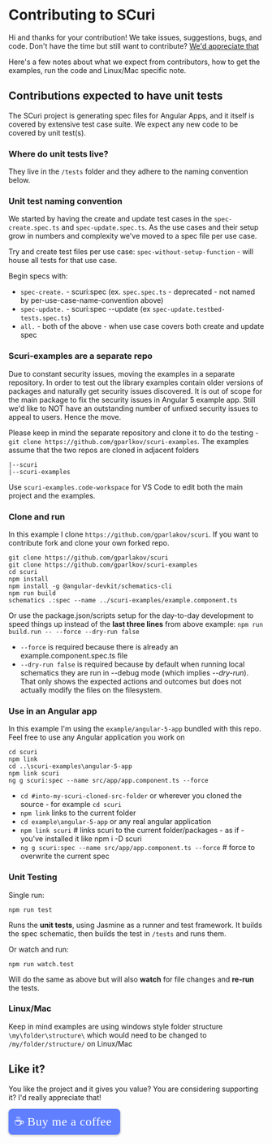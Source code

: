 # Contributing to SCuri

Hi and thanks for your contribution! We take issues, suggestions, bugs, and code. Don't have the time but still want to contribute? [We'd appreciate that](#like-it-?)

Here's a few notes about what we expect from contributors, how to get the examples, run the code and Linux/Mac specific note.

## Contributions expected to have unit tests

The SCuri project is generating spec files for Angular Apps, and it itself is covered by extensive test case suite. We expect any new code to be covered by unit test(s).

### Where do unit tests live?

They live in the `/tests` folder and they adhere to the naming convention below.

### Unit test naming convention

We started by having the create and update test cases in the `spec-create.spec.ts` and `spec-update.spec.ts`. As the use cases and their setup grow in numbers and complexity we've moved to a spec file per use case.

Try and create test files per use case:
`spec-without-setup-function` - will house all tests for that use case.

Begin specs with:

-   `spec-create.` - scuri:spec (ex. `spec.spec.ts` - deprecated - not named by per-use-case-name-convention above)
-   `spec-update.` - scuri:spec --update (ex `spec-update.testbed-tests.spec.ts`)
-   `all.` - both of the above - when use case covers both create and update spec

### Scuri-examples are a separate repo

Due to constant security issues, moving the examples in a separate repository. In order to test out the library examples contain older versions of packages and naturally get security issues discovered. It is out of scope for the main package to fix the security issues in Angular 5 example app. Still we'd like to NOT have an outstanding number of unfixed security issues to appeal to users. Hence the move.

Please keep in mind the separate repository and clone it to do the testing - `git clone https://github.com/gparlkov/scuri-examples`. The examples assume that the two repos are cloned in adjacent folders

```
|--scuri
|--scuri-examples
```

Use `scuri-examples.code-workspace` for VS Code to edit both the main project and the examples.

### Clone and run

In this example I clone `https://github.com/gparlakov/scuri`. If you want to contribute fork and clone your own forked repo.

```
git clone https://github.com/gparlakov/scuri
git clone https://github.com/gparlkov/scuri-examples
cd scuri
npm install
npm install -g @angular-devkit/schematics-cli
npm run build
schematics .:spec --name ../scuri-examples/example.component.ts
```

Or use the package.json/scripts setup for the day-to-day development to speed things up instead of the **last three lines** from above example: `npm run build.run -- --force --dry-run false`

-   `--force` is required because there is already an example.component.spec.ts file
-   `--dry-run false` is required because by default when running local schematics they are run in --debug mode (which implies _--dry-run_). That only shows the expected actions and outcomes but does not actually modify the files on the filesystem.

### Use in an Angular app

In this example I'm using the `example/angular-5-app` bundled with this repo. Feel free to use any Angular application you work on

```
cd scuri
npm link
cd ..\scuri-examples\angular-5-app
npm link scuri
ng g scuri:spec --name src/app/app.component.ts --force
```

-   `cd #into-my-scuri-cloned-src-folder` or wherever you cloned the source - for example `cd scuri`
-   `npm link` links to the current folder
-   `cd example\angular-5-app` or any real angular application
-   `npm link scuri` # links scuri to the current folder/packages - as if - you've installed it like npm i -D scuri
-   `ng g scuri:spec --name src/app/app.component.ts --force` # force to overwrite the current spec

### Unit Testing

Single run:

```
npm run test
```

Runs the **unit tests**, using Jasmine as a runner and test framework. It builds the spec schematic, then builds the test in `/tests` and runs them.

Or watch and run:

```
npm run watch.test
```

Will do the same as above but will also **watch** for file changes and **re-run** the tests.

### Linux/Mac

Keep in mind examples are using windows style folder structure `\my\folder\structure\` which would need to be changed to `/my/folder/structure/` on Linux/Mac

## Like it?

You like the project and it gives you value? You are considering supporting it? I'd really appreciate that!

<style>.bmc-button img{height: 34px !important;width: 35px !important;margin-bottom: 1px !important;box-shadow: none !important;border: none !important;vertical-align: middle !important;}.bmc-button{padding: 7px 15px 7px 10px !important;line-height: 35px !important;height:51px !important;text-decoration: none !important;display:inline-flex !important;color:#ffffff !important;background-color:#5F7FFF !important;border-radius: 8px !important;border: 1px solid transparent !important;font-size: 24px !important;letter-spacing: 0.6px !important;box-shadow: 0px 1px 2px rgba(190, 190, 190, 0.5) !important;-webkit-box-shadow: 0px 1px 2px 2px rgba(190, 190, 190, 0.5) !important;margin: 0 auto !important;font-family:'Cookie', cursive !important;-webkit-box-sizing: border-box !important;box-sizing: border-box !important;}.bmc-button:hover, .bmc-button:active, .bmc-button:focus {-webkit-box-shadow: 0px 1px 2px 2px rgba(190, 190, 190, 0.5) !important;text-decoration: none !important;box-shadow: 0px 1px 2px 2px rgba(190, 190, 190, 0.5) !important;opacity: 0.85 !important;color:#ffffff !important;}</style><link href="https://fonts.googleapis.com/css?family=Cookie" rel="stylesheet"><a class="bmc-button" target="_blank" href="https://www.buymeacoffee.com/bHQk8Cu">☕<span style="margin-left:5px;font-size:24px !important;">Buy me a coffee</span></a>
